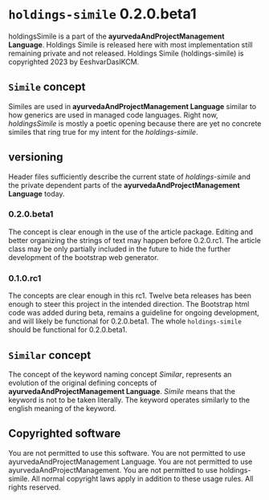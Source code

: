 <!--
Created by EeshvarDasIKCM on 8/8/2023.
Copyright 2023 EeshvarDasIKCM (Erik Douglas Ward, eeshvardasikcm, Eeshvar Das)
No use, As-Is-Software.
Build Errors are present as warning in commit comments. This software is not meant for your use.
There has been zero commercial or public production use to date. This repository is only a very small part of the private Ayurveda and Project Management codebase that EeshvarDasIKCM has written and uses privately
There is zero revenue to date. Follow me on x.com/eeshvardasikcm and use the donate button to donate to my gofundme.
-->
# `holdings-simile` 0.2.0.beta1
holdingsSimile is a part of the <b>ayurvedaAndProjectManagement Language</b>. Holdings Simile is released here with most implementation still remaining private and not released. Holdings Simile (holdings-simile) is copyrighted 2023 by EeshvarDasIKCM.
## `Simile` concept
Similes are used in <b>ayurvedaAndProjectManagement Language</b> similar to how generics are used in managed code languages. Right now, <i>holdingsSimile</i> is mostly a poetic opening because there are yet no concrete similes that ring true for my intent for the <i>holdings-simile</i>.
## versioning
Header files sufficiently describe the current state of <i>holdings-simile</i> and the private dependent parts of the <b>ayurvedaAndProjectManagement Language</b> today.
### 0.2.0.beta1
The concept is clear enough in the use of the article package. Editing and better organizing the strings of text may happen before 0.2.0.rc1. The article class may be only partially included in the future to hide the further development of the bootstrap web generator.
### 0.1.0.rc1
The concepts are clear enough in this rc1. Twelve beta releases has been enough to steer this project in the intended direction. The Bootstrap html code was added during beta, remains a guideline for ongoing development, and will likely be functional for 0.2.0.beta1. The whole `holdings-simile` should be functional for 0.2.0.beta1. 
## `Similar` concept
The concept of the keyword naming concept <i>Similar</i>, represents an evolution of the original defining concepts of <b>ayurvedaAndProjectManagement Language</b>. <i>Simile</i> means that the keyword is not to be taken literally. The keyword operates similarly to the english meaning of the keyword.  
## Copyrighted software
You are not permitted to use this software. You are not permitted to use ayurvedaAndProjectManagement Language. You are not permitted to use ayurvedaAndProjectManagement. You are not permitted to use holdings-simile. All normal copyright laws apply in addition to these usage rules. All rights reserved.